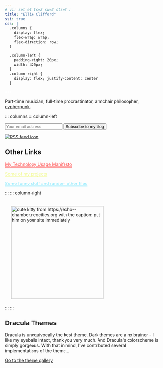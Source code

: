 ```yaml
---
# vi: set et ts=2 sw=2 sts=2 :
title: "Ellie Clifford"
ssi: true
css: |
  .columns {
    display: flex;
    flex-wrap: wrap;
    flex-direction: row;
  }

  .column-left {
    padding-right: 20px;
    width: 420px;
  }
  .column-right {
    display: flex; justify-content: center
  }

---
```


Part-time musician, full-time procrastinator, armchair philosopher, [cypherpunk](/documents/cypherpunks-manifesto.html).

::: columns
::: column-left

<div class="blog-updates-small">
 <form method="post" action="/subscribe.php" class="form">
  <input type="email" name="email" placeholder="Your email address"/>
  <input type="submit" name="email-button" value="Subscribe to my blog"/>
 </form>
 <a class="nounderline" href="/blog/rss.xml">
  <img class="rss" src="/_icons/rss.svg" alt="RSS feed icon"/>
 </a>
</div>

## Other Links

<p><a style="color: #ff5555; border-bottom: 2px solid #ff5555" href="/documents/technology-usage-manifesto.html">My Technology Usage Manifesto</a></p>
<p><a style="color: #f1fa8c; border-bottom: 2px solid #f1fa8c" href="/projects/">Some of my projects</a></p>
<p><a style="color: #8be9fd; border-bottom: 2px solid #8be9fd" href="https://files.clifford.lol/">Some funny stuff and random other files</a></p>

:::
::: column-right
  <p style="margin: auto">
    <a href="https://echo--chamber.neocities.org" class="nounderline" >
      <img style="width: 300px; max-width: 100%; padding: 20px;"
           alt="cute kitty from https://echo--chamber.neocities.org with the caption: put him on your site immediately"
           title="do it or die trying"
           src="/him.png">
    </a>
  </p>
:::
:::


## Dracula Themes

Dracula is unequivocally the best theme. Dark themes are a no brainer -
I like my eyeballs intact, thank you very much. And Dracula's
colorscheme is simply gorgeous. With that in mind, I've contributed
several implementations of the theme...

[Go to the theme gallery](/dracula/)
